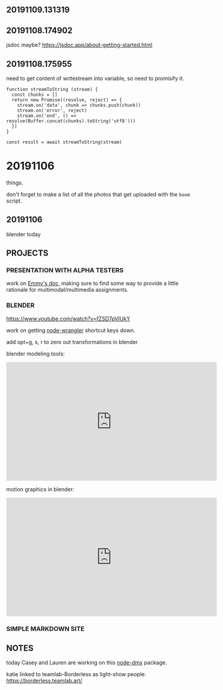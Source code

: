 
## 20191109.131319



## 20191108.174902

jsdoc maybe? https://jsdoc.app/about-getting-started.html


## 20191108.175955

need to get content of writestream into variable, so need to promisify it.

```
function streamToString (stream) {
  const chunks = []
  return new Promise((resolve, reject) => {
    stream.on('data', chunk => chunks.push(chunk))
    stream.on('error', reject)
    stream.on('end', () => resolve(Buffer.concat(chunks).toString('utf8')))
  })
}

const result = await streamToString(stream)
```


# 20191106

things.

don't forget to make a list of all the photos that get uploaded with the `boom` script.

## 20191106

blender today




## PROJECTS


### PRESENTATION WITH ALPHA TESTERS
work on [Emmy's doc](https://docs.google.com/document/d/1fU8DT-qPMeo6q8zwZ9eIB6Np-1tbIyfr7aS9qC9fITM/edit?usp=sharing), making sure to find some way to provide a little rationale for multimodal/multimedia assignments.

### BLENDER

https://www.youtube.com/watch?v=fZSD7pVIUkY


work on getting [node-wrangler](https://gregzaal.github.io/node-wrangler/) shortcut keys down.

add opt+g, s, r to zero out transformations in blender


blender modeling tools:
<iframe width="560" height="315" src="https://www.youtube.com/embed/0MZVHEai1xQ" frameborder="0" allow="accelerometer; autoplay; encrypted-media; gyroscope; picture-in-picture" allowfullscreen></iframe>

motion graphics in blender:
<iframe width="560" height="315" src="https://www.youtube.com/embed/-Jqls7ovI3o" frameborder="0" allow="accelerometer; autoplay; encrypted-media; gyroscope; picture-in-picture" allowfullscreen></iframe>





### SIMPLE MARKDOWN SITE




## NOTES

today Casey and Lauren are working on this [node-dmx](https://github.com/node-dmx/dmx) package.

katie linked to teamlab-Borderless as light-show people: https://borderless.teamlab.art/


